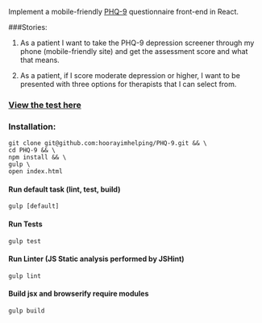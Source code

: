 Implement a mobile-friendly [PHQ-9](https://en.wikipedia.org/wiki/Patient_Health_Questionnaire) questionnaire front-end in React.

###Stories:
1) As a patient I want to take the PHQ-9 depression screener through my phone (mobile-friendly site) and get the assessment score and what that means.

2) As a patient, if I score moderate depression or higher, I want to be presented with three options for therapists that I can select from.

### [View the test here](http://hoorayimhelping.github.io/PHQ-9/)

### Installation:

```
git clone git@github.com:hoorayimhelping/PHQ-9.git && \
cd PHQ-9 && \
npm install && \
gulp \
open index.html
```
#### Run default task (lint, test, build)
`gulp [default]`

#### Run Tests
`gulp test `

#### Run Linter (JS Static analysis performed by JSHint)
`gulp lint`

#### Build jsx and browserify require modules
`gulp build`
